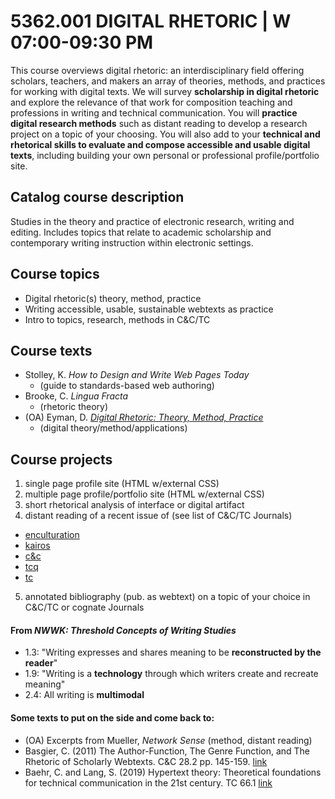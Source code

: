 # 5362.001 DIGITAL RHETORIC | W 07:00-09:30 PM

This course overviews digital rhetoric: an interdisciplinary field offering scholars, teachers, and makers an array of theories, methods, and practices for working with digital texts. We will survey **scholarship in digital rhetoric** and explore the relevance of that work for composition teaching and professions in writing and technical communication. You will **practice digital research methods** such as distant reading to develop a research project on a topic of your choosing. You will also add to your **technical and rhetorical skills to evaluate and compose accessible and usable digital texts**, including building your own personal or professional profile/portfolio site.

## Catalog course description
Studies in the theory and practice of electronic research, writing and editing. Includes topics that relate to academic scholarship and contemporary writing instruction within electronic settings.

## Course topics

- Digital rhetoric(s) theory, method, practice
- Writing accessible, usable, sustainable webtexts as practice
- Intro to topics, research, methods in C&C/TC

## Course texts

- Stolley, K. _How to Design and Write Web Pages Today_
  - (guide to standards-based web authoring)
- Brooke, C. _Lingua Fracta_
  - (rhetoric theory)
- (OA) Eyman, D. [_Digital Rhetoric: Theory, Method, Practice_](https://www.press.umich.edu/4536325/digital_rhetoric)
  - (digital theory/method/applications)

## Course projects

1. single page profile site (HTML w/external CSS)
2. multiple page profile/portfolio site (HTML w/external CSS)
3. short rhetorical analysis of interface or digital artifact
4. distant reading of a recent issue of (see list of C&C/TC Journals)
  - [enculturation](http://enculturation.net/)
  - [kairos](http://kairos.technorhetoric.net/)
  - [c&c](http://computersandcomposition.candcblog.org/)
  - [tcq](https://attw.org/publications/technical-communication-quarterly/)
  - [tc](https://www.stc.org/techcomm/)
5. annotated bibliography (pub. as webtext) on a topic of your choice in C&C/TC or cognate Journals

#### From _NWWK: Threshold Concepts of Writing Studies_
- 1.3: "Writing expresses and shares meaning to be **reconstructed by the reader**"
- 1.9: "Writing is a **technology** through which writers create and recreate meaning"
- 2.4: All writing is **multimodal**


#### Some texts to put on the side and come back to:

- (OA) Excerpts from Mueller, _Network Sense_ (method, distant reading)
- Basgier, C. (2011) The Author-Function, The Genre Function, and The Rhetoric of Scholarly Webtexts. C&C 28.2 pp. 145-159. [link](https://www.sciencedirect.com/science/article/pii/S8755461511000247)
- Baehr, C. and Lang, S. (2019) Hypertext theory: Theoretical foundations for technical communication in the 21st century. TC 66.1 [link](https://www.stc.org/techcomm/2019/02/04/hypertext-theory-theoretical-foundations-for-technical-communication-in-the-21st-century/)
